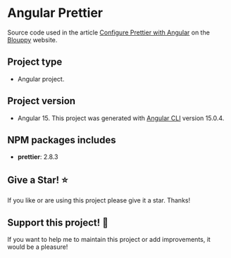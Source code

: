 # Angular Prettier

Source code used in the article [Configure Prettier with Angular](https://www.blouppy.com/blog/2023-01-29-configure-prettier-with-angular/) on the [Blouppy](https://www.blouppy.com) website.

## Project type
- Angular project.

## Project version
- Angular 15. This project was generated with [Angular CLI](https://github.com/angular/angular-cli) version 15.0.4.

## NPM packages includes
- **prettier**: 2.8.3

## Give a Star! :star:
If you like or are using this project please give it a star. Thanks!

## Support this project! :pray:
If you want to help me to maintain this project or add improvements, it would be a pleasure!
